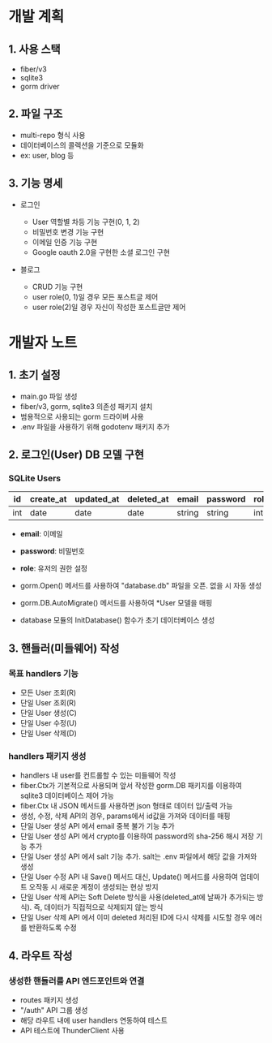# 개발 계획

## 1. 사용 스택

- fiber/v3
- sqlite3
- gorm driver

## 2. 파일 구조

- multi-repo 형식 사용
- 데이터베이스의 콜렉션을 기준으로 모듈화
- ex: user, blog 등

## 3. 기능 명세

- 로그인
    - User 역할별 차등 기능 구현(0, 1, 2)
    - 비밀번호 변경 기능 구현
    - 이메일 인증 기능 구현
    - Google oauth 2.0을 구현한 소셜 로그인 구현

- 블로그
    - CRUD 기능 구현
    - user role(0, 1)일 경우 모든 포스트글 제어
    - user role(2)일 경우 자신이 작성한 포스트글만 제어


# 개발자 노트

## 1. 초기 설정
- main.go 파일 생성
- fiber/v3, gorm, sqlite3 의존성 패키지 설치
- 범용적으로 사용되는 gorm 드라이버 사용
- .env 파일을 사용하기 위해 godotenv 패키지 추가

## 2. 로그인(User) DB 모델 구현

### SQLite Users

| id  | create_at | updated_at | deleted_at | email  | password | role |
| --- | --------- | ---------- | ---------- | ------ | -------- | ---- |
| int | date      | date       | date       | string | string   | int  |

- **email**: 이메일  
- **password**: 비밀번호  
- **role**: 유저의 권한 설정

- gorm.Open() 메서드를 사용하여 "database.db" 파일을 오픈. 없을 시 자동 생성
- gorm.DB.AutoMigrate() 메서드를 사용하여 *User 모델을 매핑
- database 모듈의 InitDatabase() 함수가 초기 데이터베이스 생성

## 3. 핸들러(미들웨어) 작성

### 목표 handlers 기능

- 모든 User 조회(R)
- 단일 User 조회(R)
- 단일 User 생성(C)
- 단일 User 수정(U)
- 단일 User 삭제(D)

### handlers 패키지 생성

- handlers 내 user를 컨트롤할 수 있는 미들웨어 작성
- fiber.Ctx가 기본적으로 사용되며 앞서 작성한 gorm.DB 패키지를 이용하여 sqlite3 데이터베이스 제어 가능
- fiber.Ctx 내 JSON 메서드를 사용하면 json 형태로 데이터 입/출력 가능
- 생성, 수정, 삭제 API의 경우, params에서 id값을 가져와 데이터를 매핑
- 단일 User 생성 API 에서 email 중복 불가 기능 추가
- 단일 User 생성 API 에서 crypto를 이용하여 password의 sha-256 해시 저장 기능 추가
- 단일 User 생성 API 에서 salt 기능 추가. salt는 .env 파일에서 해당 값을 가져와 생성
- 단일 User 수정 API 내 Save() 메서드 대신, Update() 메서드를 사용하여 업데이트 오작동 시 새로운 계정이 생성되는 현상 방지
- 단일 User 삭제 API는 Soft Delete 방식을 사용(deleted_at에 날짜가 추가되는 방식). 즉, 데이터가 직접적으로 삭제되지 않는 방식
- 단일 User 삭제 API 에서 이미 deleted 처리된 ID에 다시 삭제를 시도할 경우 에러를 반환하도록 수정

## 4. 라우트 작성

### 생성한 핸들러를 API 엔드포인트와 연결

- routes 패키지 생성
- "/auth" API 그룹 생성
- 해당 라우트 내에 user handlers 연동하여 테스트
- API 테스트에 ThunderClient 사용
